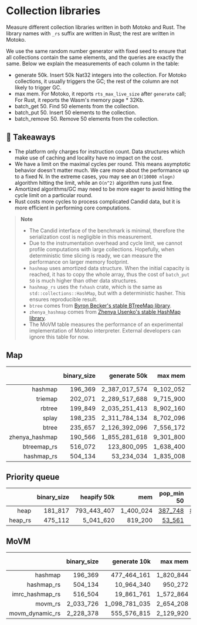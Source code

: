 # Collection libraries

Measure different collection libraries written in both Motoko and Rust. 
The library names with `_rs` suffix are written in Rust; the rest are written in Motoko.

We use the same random number generator with fixed seed to ensure that all collections contain
the same elements, and the queries are exactly the same. Below we explain the measurements of each column in the table:

* generate 50k. Insert 50k Nat32 integers into the collection. For Motoko collections, it usually triggers the GC; the rest of the column are not likely to trigger GC.
* max mem. For Motoko, it reports `rts_max_live_size` after `generate` call; For Rust, it reports the Wasm's memory page * 32Kb.
* batch_get 50. Find 50 elements from the collection.
* batch_put 50. Insert 50 elements to the collection.
* batch_remove 50. Remove 50 elements from the collection.

## **💎 Takeaways**

* The platform only charges for instruction count. Data structures which make use of caching and locality have no impact on the cost.
* We have a limit on the maximal cycles per round. This means asymptotic behavior doesn't matter much. We care more about the performance up to a fixed N. In the extreme cases, you may see an `O(10000 nlogn)` algorithm hitting the limit, while an `O(n^2)` algorithm runs just fine.
* Amortized algorithms/GC may need to be more eager to avoid hitting the cycle limit on a particular round.
* Rust costs more cycles to process complicated Candid data, but it is more efficient in performing core computations.

> **Note**
>
> * The Candid interface of the benchmark is minimal, therefore the serialization cost is negligible in this measurement.
> * Due to the instrumentation overhead and cycle limit, we cannot profile computations with large collections. Hopefully, when deterministic time slicing is ready, we can measure the performance on larger memory footprint.
> * `hashmap` uses amortized data structure. When the initial capacity is reached, it has to copy the whole array, thus the cost of `batch_put 50` is much higher than other data structures.
> * `hashmap_rs` uses the `fxhash` crate, which is the same as `std::collections::HashMap`, but with a deterministic hasher. This ensures reproducible result.
> * `btree` comes from [Byron Becker's stable BTreeMap library](https://github.com/canscale/StableHeapBTreeMap).
> * `zhenya_hashmap` comes from [Zhenya Usenko's stable HashMap library](https://github.com/ZhenyaUsenko/motoko-hash-map).
> * The MoVM table measures the performance of an experimental implementation of Motoko interpreter. External developers can ignore this table for now.

## Map

| |binary_size|generate 50k|max mem|batch_get 50|batch_put 50|batch_remove 50|
|--:|--:|--:|--:|--:|--:|--:|
|hashmap|196_369|2_387_017_574|9_102_052|[1_293_415](hashmap_get.svg)|[689_296_283](hashmap_put.svg)|[1_225_104](hashmap_remove.svg)|
|triemap|202_071|2_289_517_688|9_715_900|[893_026](triemap_get.svg)|[2_115_311](triemap_put.svg)|[1_191_446](triemap_remove.svg)|
|rbtree|199_849|2_035_251_413|8_902_160|[793_297](rbtree_get.svg)|[1_850_762](rbtree_put.svg)|[1_001_355](rbtree_remove.svg)|
|splay|198_235|2_311_784_134|8_702_096|[1_265_818](splay_get.svg)|[2_182_532](splay_put.svg)|[1_267_265](splay_remove.svg)|
|btree|235_657|2_126_392_096|7_556_172|[941_598](btree_get.svg)|[1_959_940](btree_put.svg)|[996_986](btree_remove.svg)|
|zhenya_hashmap|190_566|1_855_281_618|9_301_800|[746_302](zhenya_hashmap_get.svg)|[1_651_710](zhenya_hashmap_put.svg)|[752_598](zhenya_hashmap_remove.svg)|
|btreemap_rs|516_072|123_800_095|1_638_400|[59_721](btreemap_rs_get.svg)|[140_267](btreemap_rs_put.svg)|[62_087](btreemap_rs_remove.svg)|
|hashmap_rs|504_134|53_234_034|1_835_008|[21_361](hashmap_rs_get.svg)|[63_796](hashmap_rs_put.svg)|[22_778](hashmap_rs_remove.svg)|

## Priority queue

| |binary_size|heapify 50k|mem|pop_min 50|put 50|
|--:|--:|--:|--:|--:|--:|
|heap|181_817|793_443_407|1_400_024|[387_748](heap_get.svg)|[824_203](heap_put.svg)|[389_316](heap_remove.svg)|
|heap_rs|475_112|5_041_620|819_200|[53_561](heap_rs_get.svg)|[22_281](heap_rs_put.svg)|[53_738](heap_rs_remove.svg)|

## MoVM

| |binary_size|generate 10k|max mem|batch_get 50|batch_put 50|batch_remove 50|
|--:|--:|--:|--:|--:|--:|--:|
|hashmap|196_369|477_464_161|1_820_844|[1_291_442](hashmap_get.svg)|[138_897_496](hashmap_put.svg)|[1_222_518](hashmap_remove.svg)|
|hashmap_rs|504_134|10_964_340|950_272|[20_676](hashmap_rs_get.svg)|[63_102](hashmap_rs_put.svg)|[21_668](hashmap_rs_remove.svg)|
|imrc_hashmap_rs|516_504|19_861_761|1_572_864|[31_820](imrc_hashmap_rs_get.svg)|[120_208](imrc_hashmap_rs_put.svg)|[37_919](imrc_hashmap_rs_remove.svg)|
|movm_rs|2_033_726|1_098_781_035|2_654_208|[2_743_966](movm_rs_get.svg)|[6_943_650](movm_rs_put.svg)|[5_416_733](movm_rs_remove.svg)|
|movm_dynamic_rs|2_228_378|555_576_815|2_129_920|[2_186_795](movm_dynamic_rs_get.svg)|[3_010_179](movm_dynamic_rs_put.svg)|[2_166_068](movm_dynamic_rs_remove.svg)|
